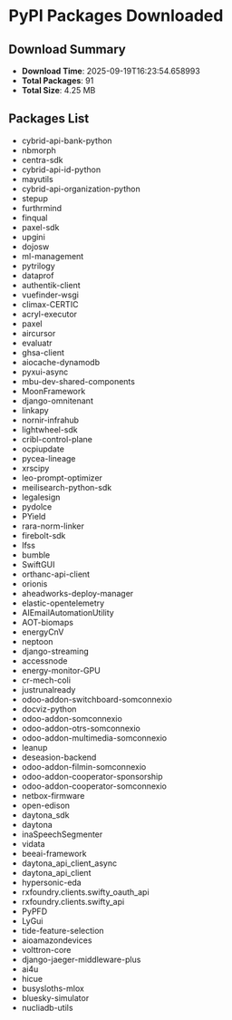 # PyPI Packages Downloaded

## Download Summary
- **Download Time**: 2025-09-19T16:23:54.658993
- **Total Packages**: 91
- **Total Size**: 4.25 MB

## Packages List
- cybrid-api-bank-python
- nbmorph
- centra-sdk
- cybrid-api-id-python
- mayutils
- cybrid-api-organization-python
- stepup
- furthrmind
- finqual
- paxel-sdk
- upgini
- dojosw
- ml-management
- pytrilogy
- dataprof
- authentik-client
- vuefinder-wsgi
- climax-CERTIC
- acryl-executor
- paxel
- aircursor
- evaluatr
- ghsa-client
- aiocache-dynamodb
- pyxui-async
- mbu-dev-shared-components
- MoonFramework
- django-omnitenant
- linkapy
- nornir-infrahub
- lightwheel-sdk
- cribl-control-plane
- ocpiupdate
- pycea-lineage
- xrscipy
- leo-prompt-optimizer
- meilisearch-python-sdk
- legalesign
- pydolce
- PYield
- rara-norm-linker
- firebolt-sdk
- lfss
- bumble
- SwiftGUI
- orthanc-api-client
- orionis
- aheadworks-deploy-manager
- elastic-opentelemetry
- AIEmailAutomationUtility
- AOT-biomaps
- energyCnV
- neptoon
- django-streaming
- accessnode
- energy-monitor-GPU
- cr-mech-coli
- justrunalready
- odoo-addon-switchboard-somconnexio
- docviz-python
- odoo-addon-somconnexio
- odoo-addon-otrs-somconnexio
- odoo-addon-multimedia-somconnexio
- leanup
- deseasion-backend
- odoo-addon-filmin-somconnexio
- odoo-addon-cooperator-sponsorship
- odoo-addon-cooperator-somconnexio
- netbox-firmware
- open-edison
- daytona_sdk
- daytona
- inaSpeechSegmenter
- vidata
- beeai-framework
- daytona_api_client_async
- daytona_api_client
- hypersonic-eda
- rxfoundry.clients.swifty_oauth_api
- rxfoundry.clients.swifty_api
- PyPFD
- LyGui
- tide-feature-selection
- aioamazondevices
- volttron-core
- django-jaeger-middleware-plus
- ai4u
- hicue
- busysloths-mlox
- bluesky-simulator
- nucliadb-utils
